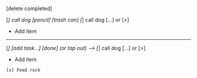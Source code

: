 
[delete completed]

[_] call dog [pencil] [trash can]
[_] call dog [...] or [>]

+ Add item

__________________________________

[_] [add task...] [done] (or tap out) --> [_] call dog [...] or [>]
+ Add item

~~~ Completed tasks ~~~ [clear]
[x] Feed rock